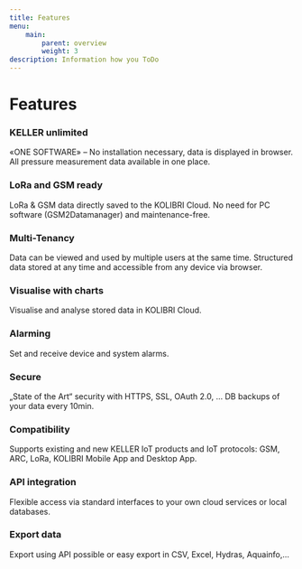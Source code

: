 ```yaml
---
title: Features
menu:
    main:
        parent: overview
        weight: 3
description: Information how you ToDo
---
```


# Features

### <i class="fa fa-dot-circle-o" style="color: green"></i> KELLER unlimited
«ONE SOFTWARE» – No installation necessary, data is displayed in browser.
All pressure measurement data available in one place.

### <i class="fa fa-podcast" style="color: green"></i> LoRa and GSM ready
LoRa & GSM data directly saved to the KOLIBRI Cloud.
No need for PC software (GSM2Datamanager) and maintenance-free.
<i class="fas fa-broadcast-tower"></i>

### <i class="fa fa-users" style="color: green"></i> Multi-Tenancy
Data can be viewed and used by multiple users at the same time.
Structured data stored at any time and accessible from any device via browser.

### <i class="fa fa-line-chart" aria-hidden="true" style="color: green"></i> Visualise with charts
Visualise and analyse stored data in KOLIBRI Cloud.

### <i class="fa fa-exclamation-triangle" style="color: green"></i> Alarming
Set and receive device and system alarms.

### <i class="fa fa-lock" style="color: green"></i> Secure      
„State of the Art“ security with HTTPS, SSL, OAuth 2.0, ...
DB backups of your data every 10min.

### <i class="fa fa-exchange" style="color: green"></i> Compatibility
Supports existing and new KELLER IoT products and IoT protocols: GSM, ARC, LoRa, KOLIBRI Mobile App and Desktop App.

### <i class="fa fa-plug" style="color: green"></i> API integration
Flexible access via standard interfaces to your own cloud services or local databases.

### <i class="fa fa-file" style="color: green"></i> Export data
Export using API possible or easy export in CSV, Excel, Hydras, Aquainfo,...
